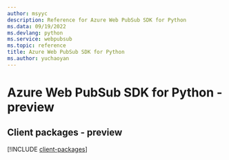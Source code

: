 ```yaml
---
author: msyyc
description: Reference for Azure Web PubSub SDK for Python
ms.data: 09/19/2022
ms.devlang: python
ms.service: webpubsub
ms.topic: reference
title: Azure Web PubSub SDK for Python
ms.author: yuchaoyan
---
```

# Azure Web PubSub SDK for Python - preview

## Client packages - preview
[!INCLUDE [client-packages](web-pubsub-client-index.md)]